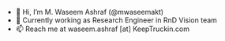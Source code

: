 - 👋 Hi, I’m M. Waseem Ashraf (@mwaseemakt)
- 👷 Currently working as Research Engineer in RnD Vision team
- 📫 Reach me at waseem.ashraf [at] KeepTruckin.com
